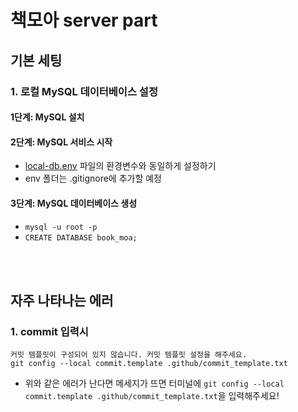 # 책모아 server part

## 기본 세팅

### 1. 로컬 MySQL 데이터베이스 설정

#### 1단계: MySQL 설치

#### 2단계: MySQL 서비스 시작

* [local-db.env]() 파일의 환경변수와 동일하게 설정하기
* env 폴더는 .gitignore에 추가할 예정

#### 3단계: MySQL 데이터베이스 생성

* ```mysql -u root -p```
* ```CREATE DATABASE book_moa;```

<br>
<br>

## 자주 나타나는 에러

### 1. commit 입력시

	커밋 템플릿이 구성되어 있지 않습니다. 커밋 템플릿 설정을 해주세요.
	git config --local commit.template .github/commit_template.txt

- 위와 같은 에러가 난다면 메세지가 뜨면 터미널에 ```git config --local commit.template .github/commit_template.txt```을 입력해주세요!

